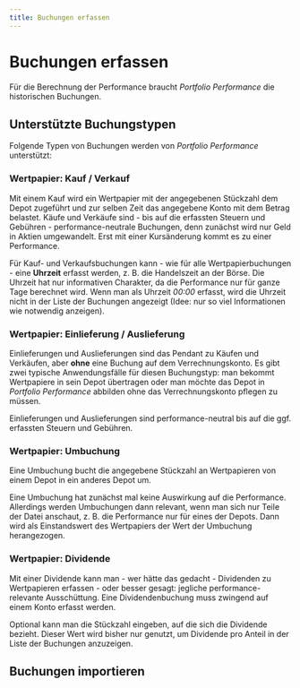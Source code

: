 ```yaml
---
title: Buchungen erfassen
---
```


# Buchungen erfassen

Für die Berechnung der Performance braucht *Portfolio Performance* die historischen Buchungen.

## Unterstützte Buchungstypen

Folgende Typen von Buchungen werden von *Portfolio Performance* unterstützt:

### Wertpapier: Kauf / Verkauf

Mit einem Kauf wird ein Wertpapier mit der angegebenen Stückzahl dem Depot zugeführt und zur selben Zeit das angegebene Konto mit dem Betrag belastet. Käufe und Verkäufe sind - bis auf die erfassten Steuern und Gebühren - performance-neutrale Buchungen, denn zunächst wird nur Geld in Aktien umgewandelt. Erst mit einer Kursänderung kommt es zu einer Performance.

Für Kauf- und Verkaufsbuchungen kann - wie für alle Wertpapierbuchungen - eine **Uhrzeit** erfasst werden, z. B. die Handelszeit an der Börse. Die Uhrzeit hat nur informativen Charakter, da die Performance nur für ganze Tage berechnet wird. Wenn man als Uhrzeit _00:00_ erfasst, wird die Uhrzeit nicht in der Liste der Buchungen angezeigt (Idee: nur so viel Informationen wie notwendig anzeigen).

### Wertpapier: Einlieferung / Auslieferung

Einlieferungen und Auslieferungen sind das Pendant zu Käufen und Verkäufen, aber **ohne** eine Buchung auf dem Verrechnungskonto. Es gibt zwei typische Anwendungsfälle für diesen Buchungstyp: man bekommt Wertpapiere in sein Depot übertragen oder man möchte das Depot in *Portfolio Performance* abbilden ohne das Verrechnungskonto pflegen zu müssen.

Einlieferungen und Auslieferungen sind performance-neutral bis auf die ggf. erfassten Steuern und Gebühren.

### Wertpapier: Umbuchung

Eine Umbuchung bucht die angegebene Stückzahl an Wertpapieren von einem Depot in ein anderes Depot um.

Eine Umbuchung hat zunächst mal keine Auswirkung auf die Performance. Allerdings werden Umbuchungen dann relevant, wenn man sich nur Teile der Datei anschaut, z. B. die Performance nur für eines der Depots. Dann wird als Einstandswert des Wertpapiers der Wert der Umbuchung herangezogen.

### Wertpapier: Dividende

Mit einer Dividende kann man - wer hätte das gedacht - Dividenden zu Wertpapieren erfassen - oder besser gesagt: jegliche performance-relevante Ausschüttung. Eine Dividendenbuchung muss zwingend auf einem Konto erfasst werden.

Optional kann man die Stückzahl eingeben, auf die sich die Dividende bezieht. Dieser Wert wird bisher nur genutzt, um Dividende pro Anteil in der Liste der Buchungen anzuzeigen.

## Buchungen importieren
